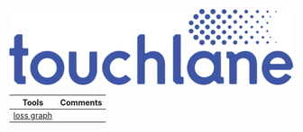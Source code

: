 ![LOGO](https://github.com/touchlane/NetapixTools/blob/master/Assets/logo.svg)

| Tools | Comments |
| ------------- | ------------- |
| [loss graph](https://github.com/touchlane/NetapixTools/tree/loss_graph) |  |
